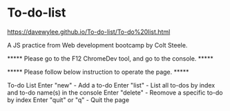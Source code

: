 # To-do-list
https://davewylee.github.io/To-do-list/To-do%20list.html

A JS practice from Web development bootcamp by Colt Steele.

***** Please go to the F12 ChromeDev tool, and go to the console. *****

***** Please follow below instruction to operate the page. *****

To-do List
Enter "new" - Add a to-do
Enter "list" - List all to-dos by index and to-do name(s) in the console
Enter "delete" - Reomove a specific to-do by index
Enter "quit" or "q" - Quit the page
